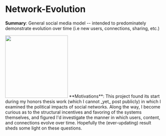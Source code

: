 # Network-Evolution

**Summary**: General social media model -- intended to predominately demonstrate evolution over time (i.e new users, connections, sharing, etc.)

<img src="https://github.com/StephenTemp/Network-Evolution/blob/efa6970e9a824996592137bb9596c63feb92f2cc/network_visuals/growth_state_spring_long.gif" width="200" height="200">
**Motivations**: This project found its start during my honors thesis work (which I cannot _yet_ post publicly) in which I examined the political impacts of social networks. Along the way, I become curious as to the structural incentives and favoring of the systems themselves, and figured I'd investigate the manner in which users, content, and connections evolve over time. Hopefully the (ever-updating) result sheds some light on these questions. <br>

